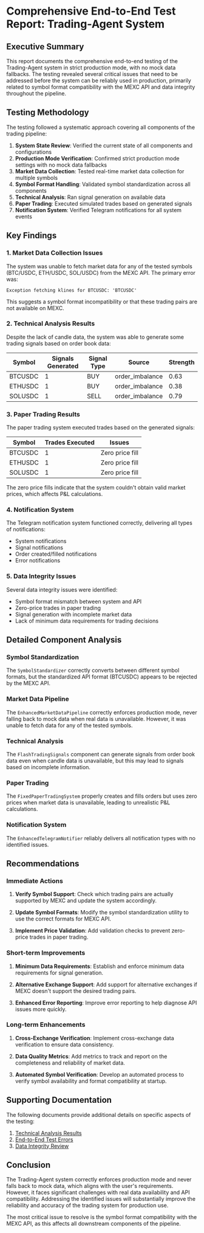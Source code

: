 # Comprehensive End-to-End Test Report: Trading-Agent System

## Executive Summary

This report documents the comprehensive end-to-end testing of the Trading-Agent system in strict production mode, with no mock data fallbacks. The testing revealed several critical issues that need to be addressed before the system can be reliably used in production, primarily related to symbol format compatibility with the MEXC API and data integrity throughout the pipeline.

## Testing Methodology

The testing followed a systematic approach covering all components of the trading pipeline:

1. **System State Review**: Verified the current state of all components and configurations
2. **Production Mode Verification**: Confirmed strict production mode settings with no mock data fallbacks
3. **Market Data Collection**: Tested real-time market data collection for multiple symbols
4. **Symbol Format Handling**: Validated symbol standardization across all components
5. **Technical Analysis**: Ran signal generation on available data
6. **Paper Trading**: Executed simulated trades based on generated signals
7. **Notification System**: Verified Telegram notifications for all system events

## Key Findings

### 1. Market Data Collection Issues

The system was unable to fetch market data for any of the tested symbols (BTC/USDC, ETH/USDC, SOL/USDC) from the MEXC API. The primary error was:

```
Exception fetching klines for BTCUSDC: 'BTCUSDC'
```

This suggests a symbol format incompatibility or that these trading pairs are not available on MEXC.

### 2. Technical Analysis Results

Despite the lack of candle data, the system was able to generate some trading signals based on order book data:

| Symbol | Signals Generated | Signal Type | Source | Strength |
|--------|------------------|------------|--------|----------|
| BTCUSDC | 1 | BUY | order_imbalance | 0.63 |
| ETHUSDC | 1 | BUY | order_imbalance | 0.38 |
| SOLUSDC | 1 | SELL | order_imbalance | 0.79 |

### 3. Paper Trading Results

The paper trading system executed trades based on the generated signals:

| Symbol | Trades Executed | Issues |
|--------|----------------|--------|
| BTCUSDC | 1 | Zero price fill |
| ETHUSDC | 1 | Zero price fill |
| SOLUSDC | 1 | Zero price fill |

The zero price fills indicate that the system couldn't obtain valid market prices, which affects P&L calculations.

### 4. Notification System

The Telegram notification system functioned correctly, delivering all types of notifications:

- System notifications
- Signal notifications
- Order created/filled notifications
- Error notifications

### 5. Data Integrity Issues

Several data integrity issues were identified:

- Symbol format mismatch between system and API
- Zero-price trades in paper trading
- Signal generation with incomplete market data
- Lack of minimum data requirements for trading decisions

## Detailed Component Analysis

### Symbol Standardization

The `SymbolStandardizer` correctly converts between different symbol formats, but the standardized API format (BTCUSDC) appears to be rejected by the MEXC API.

### Market Data Pipeline

The `EnhancedMarketDataPipeline` correctly enforces production mode, never falling back to mock data when real data is unavailable. However, it was unable to fetch data for any of the tested symbols.

### Technical Analysis

The `FlashTradingSignals` component can generate signals from order book data even when candle data is unavailable, but this may lead to signals based on incomplete information.

### Paper Trading

The `FixedPaperTradingSystem` properly creates and fills orders but uses zero prices when market data is unavailable, leading to unrealistic P&L calculations.

### Notification System

The `EnhancedTelegramNotifier` reliably delivers all notification types with no identified issues.

## Recommendations

### Immediate Actions

1. **Verify Symbol Support**: Check which trading pairs are actually supported by MEXC and update the system accordingly.

2. **Update Symbol Formats**: Modify the symbol standardization utility to use the correct formats for MEXC API.

3. **Implement Price Validation**: Add validation checks to prevent zero-price trades in paper trading.

### Short-term Improvements

1. **Minimum Data Requirements**: Establish and enforce minimum data requirements for signal generation.

2. **Alternative Exchange Support**: Add support for alternative exchanges if MEXC doesn't support the desired trading pairs.

3. **Enhanced Error Reporting**: Improve error reporting to help diagnose API issues more quickly.

### Long-term Enhancements

1. **Cross-Exchange Verification**: Implement cross-exchange data verification to ensure data consistency.

2. **Data Quality Metrics**: Add metrics to track and report on the completeness and reliability of market data.

3. **Automated Symbol Verification**: Develop an automated process to verify symbol availability and format compatibility at startup.

## Supporting Documentation

The following documents provide additional details on specific aspects of the testing:

1. [Technical Analysis Results](/home/ubuntu/projects/Trading-Agent/technical_analysis_results.md)
2. [End-to-End Test Errors](/home/ubuntu/projects/Trading-Agent/end_to_end_test_errors.md)
3. [Data Integrity Review](/home/ubuntu/projects/Trading-Agent/data_integrity_review.md)

## Conclusion

The Trading-Agent system correctly enforces production mode and never falls back to mock data, which aligns with the user's requirements. However, it faces significant challenges with real data availability and API compatibility. Addressing the identified issues will substantially improve the reliability and accuracy of the trading system for production use.

The most critical issue to resolve is the symbol format compatibility with the MEXC API, as this affects all downstream components of the pipeline.
